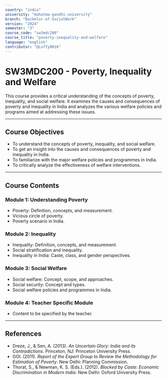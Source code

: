 ```yaml
---
country: "india"
university: "mahatma-gandhi-university"
branch: "Bachelor-of-SocialWork"
version: "2024"
semester: "3"
course_code: "sw3mdc200"
course_title: "poverty-inequality-and-welfare"
language: "english"
contributor: "@Luffy0016"
---
```

# SW3MDC200 - Poverty, Inequality and Welfare

This course provides a critical understanding of the concepts of poverty, inequality, and social welfare. It examines the causes and consequences of poverty and inequality in India and analyzes the various welfare policies and programs aimed at addressing these issues.

---
## Course Objectives

* To understand the concepts of poverty, inequality, and social welfare.
* To get an insight into the causes and consequences of poverty and inequality in India.
* To familiarize with the major welfare policies and programmes in India.
* To critically analyze the effectiveness of welfare interventions.

---
## Course Contents

### Module 1: Understanding Poverty
* Poverty: Definition, concepts, and measurement.
* Vicious circle of poverty.
* Poverty scenario in India.

### Module 2: Inequality
* Inequality: Definition, concepts, and measurement.
* Social stratification and inequality.
* Inequality in India: Caste, class, and gender perspectives.

### Module 3: Social Welfare
* Social welfare: Concept, scope, and approaches.
* Social security: Concept and types.
* Social welfare policies and programmes in India.

### Module 4: Teacher Specific Module
* Content to be specified by the teacher.

---
## References
* Dreze, J., & Sen, A. (2013). *An Uncertain Glory: India and its Contradictions*. Princeton, NJ: Princeton University Press.
* GOI. (2011). *Report of the Expert Group to Review the Methodology for Estimation of Poverty*. New Delhi: Planning Commission.
* Thorat, S., & Newman, K. S. (Eds.). (2012). *Blocked by Caste: Economic Discrimination in Modern India*. New Delhi: Oxford University Press.